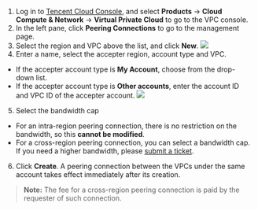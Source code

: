 1. Log in to [Tencent Cloud Console](https://console.cloud.tencent.com/), and select **Products** -> **Cloud Compute & Network** -> **Virtual Private Cloud** to go to the VPC console.
2. In the left pane, click **Peering Connections** to go to the management page.
3. Select the region and VPC above the list, and click **New**.
 ![](https://main.qcloudimg.com/raw/57786db314c63e45265a9656d6ef4671.png)
4. Enter a name, select the accepter region, account type and VPC.
 - If the accepter account type is **My Account**, choose from the drop-down list.
 - If the accepter account type is **Other accounts**, enter the account ID and VPC ID of the accepter account.
 ![](https://main.qcloudimg.com/raw/a5e601765747a100a60e7845bf2553b8.png)
5. Select the bandwidth cap
 - For an intra-region peering connection, there is no restriction on the bandwidth, so this **cannot be modified**.
 - For a cross-region peering connection, you can select a bandwidth cap. If you need a higher bandwidth, please [submit a ticket](https://console.cloud.tencent.com/workorder/category).
6. Click **Create**. A peering connection between the VPCs under the same account takes effect immediately after its creation.
>**Note:**
> The fee for a cross-region peering connection is paid by the requester of such connection.

